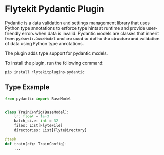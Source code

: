 # Flytekit Pydantic Plugin

Pydantic is a data validation and settings management library that uses Python type annotations to enforce type hints at runtime and provide user-friendly errors when data is invalid. Pydantic models are classes that inherit from `pydantic.BaseModel` and are used to define the structure and validation of data using Python type annotations.

The plugin adds type support for pydantic models.

To install the plugin, run the following command:

```bash
pip install flytekitplugins-pydantic
```


## Type Example
```python
from pydantic import BaseModel


class TrainConfig(BaseModel):
    lr: float = 1e-3
    batch_size: int = 32
    files: List[FlyteFile]
    directories: List[FlyteDirectory]

@task
def train(cfg: TrainConfig):
    ...
```
